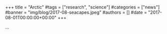 +++
title = "Arctic"
#tags = ["research", "science"]
#categories = ["news"]
#banner = "img/blog/2017-08-seacapes.jpeg"
#authors = []
#date = "2017-08-01T00:00:00+00:00"
+++

...